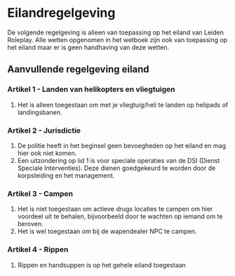 # Eilandregelgeving

De volgende regelgeving is alleen van toepassing op het eiland van Leiden Roleplay. Alle wetten opgenomen in het wetboek zijn ook van toepassing op het eiland maar er is geen handhaving van deze wetten.

## Aanvullende regelgeving eiland

### Artikel 1 - Landen van helikopters en vliegtuigen

1. Het is alleen toegestaan om met je vliegtuig/heli te landen op helipads of landingsbanen.

### Artikel 2 - Jurisdictie

1. De politie heeft in het beginsel geen bevoegheden op het eiland en mag hier ook niet komen.
2. Een uitzondering op lid 1 is voor speciale operaties van de DSI (Dienst Speciale Interventies). Deze dienen goedgekeurd te worden door de korpsleiding en het management.

### Artikel 3 - Campen

1. Het is niet toegestaan om actieve drugs locaties te campen om hier voordeel uit te behalen, bijvoorbeeld door te wachten op iemand om te beroven.
2. Het is wel toegestaan om bij de wapendealer NPC te campen.

 ### Artikel 4 - Rippen
1. Rippen en handsuppen is op het gehele eiland toegestaan 


